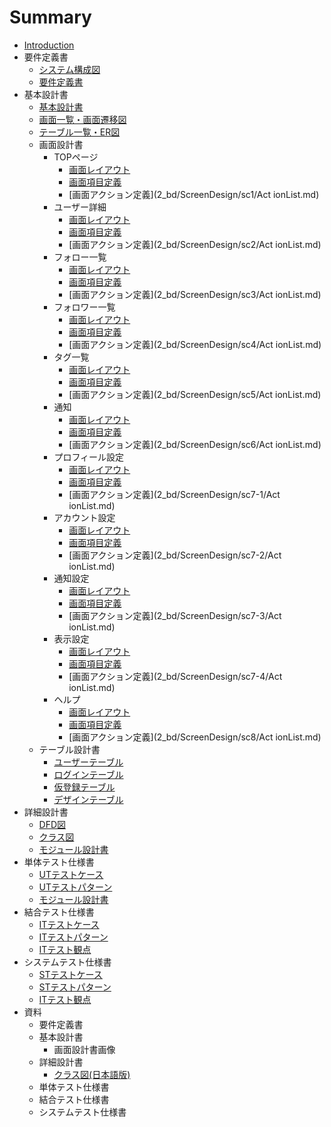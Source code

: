 # Summary

* [Introduction](README.md)
* 要件定義書
    * [システム構成図](1_rd/SystemConfigurationDrawing.md)
    * [要件定義書](1_rd/RequirementDefinition.md)
* 基本設計書
    * [基本設計書](2_bd/BaseDesign.md)
    * [画面一覧・画面遷移図](2_bd/ScreenList.md)
    * [テーブル一覧・ER図](2_bd/TableList.md)
    * 画面設計書
        * TOPページ
          * [画面レイアウト](2_bd/ScreenDesign/sc1/Layout.md)
          * [画面項目定義](2_bd/ScreenDesign/sc1/PartList.md)
          * [画面アクション定義](2_bd/ScreenDesign/sc1/Act ionList.md)
        * ユーザー詳細
          * [画面レイアウト](2_bd/ScreenDesign/sc2/Layout.md)
          * [画面項目定義](2_bd/ScreenDesign/sc2/PartList.md)
          * [画面アクション定義](2_bd/ScreenDesign/sc2/Act ionList.md)
        * フォロー一覧
          * [画面レイアウト](2_bd/ScreenDesign/sc3/Layout.md)
          * [画面項目定義](2_bd/ScreenDesign/sc3/PartList.md)
          * [画面アクション定義](2_bd/ScreenDesign/sc3/Act ionList.md)
        * フォロワー一覧
          * [画面レイアウト](2_bd/ScreenDesign/sc4/Layout.md)
          * [画面項目定義](2_bd/ScreenDesign/sc4/PartList.md)
          * [画面アクション定義](2_bd/ScreenDesign/sc4/Act ionList.md)
        * タグ一覧
          * [画面レイアウト](2_bd/ScreenDesign/sc5/Layout.md)
          * [画面項目定義](2_bd/ScreenDesign/sc5/PartList.md)
          * [画面アクション定義](2_bd/ScreenDesign/sc5/Act ionList.md)
        * 通知
          * [画面レイアウト](2_bd/ScreenDesign/sc6/Layout.md)
          * [画面項目定義](2_bd/ScreenDesign/sc6/PartList.md)
          * [画面アクション定義](2_bd/ScreenDesign/sc6/Act ionList.md)
        * プロフィール設定
          * [画面レイアウト](2_bd/ScreenDesign/sc7-1/Layout.md)
          * [画面項目定義](2_bd/ScreenDesign/sc7-1/PartList.md)
          * [画面アクション定義](2_bd/ScreenDesign/sc7-1/Act ionList.md)
        * アカウント設定
          * [画面レイアウト](2_bd/ScreenDesign/sc7-2/Layout.md)
          * [画面項目定義](2_bd/ScreenDesign/sc7-2/PartList.md)
          * [画面アクション定義](2_bd/ScreenDesign/sc7-2/Act ionList.md)
        * 通知設定
          * [画面レイアウト](2_bd/ScreenDesign/sc7-3/Layout.md)
          * [画面項目定義](2_bd/ScreenDesign/sc7-3/PartList.md)
          * [画面アクション定義](2_bd/ScreenDesign/sc7-3/Act ionList.md)
        * 表示設定
          * [画面レイアウト](2_bd/ScreenDesign/sc7-4/Layout.md)
          * [画面項目定義](2_bd/ScreenDesign/sc7-4/PartList.md)
          * [画面アクション定義](2_bd/ScreenDesign/sc7-4/Act ionList.md)
        * ヘルプ
          * [画面レイアウト](2_bd/ScreenDesign/sc8/Layout.md)
          * [画面項目定義](2_bd/ScreenDesign/sc8/PartList.md)
          * [画面アクション定義](2_bd/ScreenDesign/sc8/Act ionList.md)
    * テーブル設計書
        * [ユーザーテーブル](2_bd/TableDesign/tbl1.md)
        * [ログインテーブル](2_bd/TableDesign/tbl2.md)
        * [仮登録テーブル](2_bd/TableDesign/tbl3.md)
        * [デザインテーブル](2_bd/TableDesign/tbl4.md)
* 詳細設計書
    * [DFD図](3_dd/DataFlowDiagram.md)
    * [クラス図](3_dd/ClassDrawing.md)
    * [モジュール設計書](3_dd/ModuleDesign.md)
* 単体テスト仕様書
    * [UTテストケース](4_ut/UTTestCase.md)
    * [UTテストパターン](4_ut/UTTestPattern.md)
    * [モジュール設計書](4_ut/UTTestViewpoint.md)
* 結合テスト仕様書
    * [ITテストケース](5_it/UTTestCase.md)
    * [ITテストパターン](5_it/ITTestPattern.md)
    * [ITテスト観点](5_it/ITTestViewpoint.md)
* システムテスト仕様書
    * [STテストケース](6_st/UTTestCase.md)
    * [STテストパターン](6_st/STTestPattern.md)
    * [ITテスト観点](6_st/STTestViewpoint.md)
* 資料
    * 要件定義書
    * 基本設計書
        * 画面設計書画像
    * 詳細設計書
        * [クラス図(日本語版)](reference/3_dd/ClassDrawingJa.md)
    * 単体テスト仕様書
    * 結合テスト仕様書
    * システムテスト仕様書

